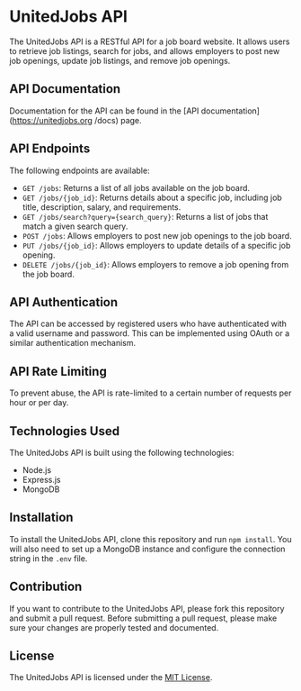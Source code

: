 # UnitedJobs API

The UnitedJobs API is a RESTful API for a job board website. It allows users to retrieve job listings, search for jobs, and allows employers to post new job openings, update job listings, and remove job openings.

## API Documentation

Documentation for the API can be found in the [API documentation](https://unitedjobs.org /docs) page.

## API Endpoints

The following endpoints are available:

- `GET /jobs`: Returns a list of all jobs available on the job board.
- `GET /jobs/{job_id}`: Returns details about a specific job, including job title, description, salary, and requirements.
- `GET /jobs/search?query={search_query}`: Returns a list of jobs that match a given search query.
- `POST /jobs`: Allows employers to post new job openings to the job board.
- `PUT /jobs/{job_id}`: Allows employers to update details of a specific job opening.
- `DELETE /jobs/{job_id}`: Allows employers to remove a job opening from the job board.

## API Authentication

The API can be accessed by registered users who have authenticated with a valid username and password. This can be implemented using OAuth or a similar authentication mechanism.

## API Rate Limiting

To prevent abuse, the API is rate-limited to a certain number of requests per hour or per day.

## Technologies Used

The UnitedJobs API is built using the following technologies:

- Node.js
- Express.js
- MongoDB

## Installation

To install the UnitedJobs API, clone this repository and run `npm install`. You will also need to set up a MongoDB instance and configure the connection string in the `.env` file.

## Contribution

If you want to contribute to the UnitedJobs API, please fork this repository and submit a pull request. Before submitting a pull request, please make sure your changes are properly tested and documented.

## License

The UnitedJobs API is licensed under the [MIT License](LICENSE).
